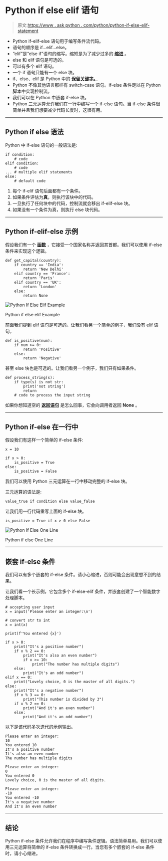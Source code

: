 # Python if else elif 语句

> 原文:[https://www . ask python . com/python/python-if-else-elif-statement](https://www.askpython.com/python/python-if-else-elif-statement)

*   Python if-elif-else 语句用于编写条件流代码。
*   语句的顺序是 if…elif…else。
*   “elif”是“else if”语句的缩写。缩短是为了减少过多的 [**缩进**](https://www.askpython.com/python/python-indentation) 。
*   else 和 elif 语句是可选的。
*   可以有多个 elif 语句。
*   一个 if 语句只能有一个 else 块。
*   if、else、elif 是 Python 中的 **[保留关键字。](https://www.askpython.com/python/python-keywords)**
*   Python 不像其他语言那样有 switch-case 语句。if-else 条件足以在 Python 脚本中实现控制流。
*   我们可以在 Python 中嵌套 if-else 块。
*   Python 三元运算允许我们在一行中编写一个 if-else 语句。当 if-else 条件很简单并且我们想要减少代码长度时，这很有用。

* * *

## Python if else 语法

Python 中 if-else 语句的一般语法是:

```
if condition:
    # code
elif condition:
    # code
... # multiple elif statements
else:
    # default code

```

1.  每个 if-elif 语句后面都有一个条件。
2.  如果条件评估为**真**，则执行该块中的代码。
3.  一旦执行了任何块中的代码，控制流就会移出 if-elif-else 块。
4.  如果没有一个条件为真，则执行 else 块代码。

* * *

## Python if-elif-else 示例

假设我们有一个 [**函数**](https://www.askpython.com/python/python-functions) ，它接受一个国家名称并返回其首都。我们可以使用 if-else 条件来实现这个逻辑。

```
def get_capital(country):
    if country == 'India':
        return 'New Delhi'
    elif country == 'France':
        return 'Paris'
    elif country == 'UK':
        return 'London'
    else:
        return None

```

![Python If Else Elif Example](../Images/edb1b9772b0681f836bba3b7db38f810.png)

Python if else elif Example

前面我们提到 elif 语句是可选的。让我们看另一个简单的例子，我们没有 elif 语句。

```
def is_positive(num):
    if num >= 0:
        return 'Positive'
    else:
        return 'Negative'

```

甚至 else 块也是可选的。让我们看另一个例子，我们只有如果条件。

```
def process_string(s):
    if type(s) is not str:
        print('not string')
        return
    # code to process the input string

```

如果你想知道空的 **[返回语句](https://www.askpython.com/python/python-return-statement)** 是怎么回事，它会向调用者返回 **None** 。

* * *

## Python if-else 在一行中

假设我们有这样一个简单的 if-else 条件:

```
x = 10

if x > 0:
    is_positive = True
else:
    is_positive = False

```

我们可以使用 Python 三元运算在一行中移动完整的 if-else 块。

三元运算的语法是:

```
value_true if condition else value_false

```

让我们用一行代码重写上面的 if-else 块。

```
is_positive = True if x > 0 else False

```

![Python If Else One Line](../Images/13e04d047d16652eca38ae683f830070.png)

Python if else One Line

* * *

## 嵌套 if-else 条件

我们可以有多个嵌套的 if-else 条件。请小心缩进，否则可能会出现意想不到的结果。

让我们看一个长示例，它包含多个 if-else-elif 条件，并嵌套创建了一个智能数字处理脚本。

```
# accepting user input
x = input('Please enter an integer:\n')

# convert str to int
x = int(x)

print(f'You entered {x}')

if x > 0:
    print("It's a positive number")
    if x % 2 == 0:
        print("It's also an even number")
        if x >= 10:
            print("The number has multiple digits")
    else:
        print("It's an odd number")
elif x == 0:
    print("Lovely choice, 0 is the master of all digits.")
else:
    print("It's a negative number")
    if x % 3 == 0:
        print("This number is divided by 3")
    if x % 2 == 0:
        print("And it's an even number")
    else:
        print("And it's an odd number")

```

以下是该代码多次迭代的示例输出。

```
Please enter an integer:
10
You entered 10
It's a positive number
It's also an even number
The number has multiple digits

Please enter an integer:
0
You entered 0
Lovely choice, 0 is the master of all digits.

Please enter an integer:
-10
You entered -10
It's a negative number
And it's an even number

```

* * *

## 结论

Python if-else 条件允许我们在程序中编写条件逻辑。语法简单易用。我们可以使用三元运算将简单的 if-else 条件转换成一行。当您有多个嵌套的 if-else 条件时，请小心缩进。